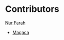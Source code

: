 # Contributors

[Nur Farah](https://github.com/nf0mar)
<!-- Wixii inta ka koreyo waxba haku qorin -->
- [Magaca](https://github.com/username)
